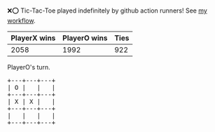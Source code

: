 :x::o: Tic-Tac-Toe played indefinitely by github action runners! See [my workflow](.github/workflows/play.yaml).

|PlayerX wins|PlayerO wins|Ties|
|-|-|-|
|2058|1992|922|

PlayerO's turn.

<pre>
+---+---+---+
| O |   |   |
+---+---+---+
| X | X |   |
+---+---+---+
|   |   |   |
+---+---+---+
</pre>